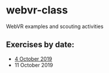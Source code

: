 # webvr-class
WebVR examples and scouting activities

## Exercises by date:

* [4 October 2019](https://vrlab-univaq.github.io/webvr-class/20191004/)
* 11 October 2019 
